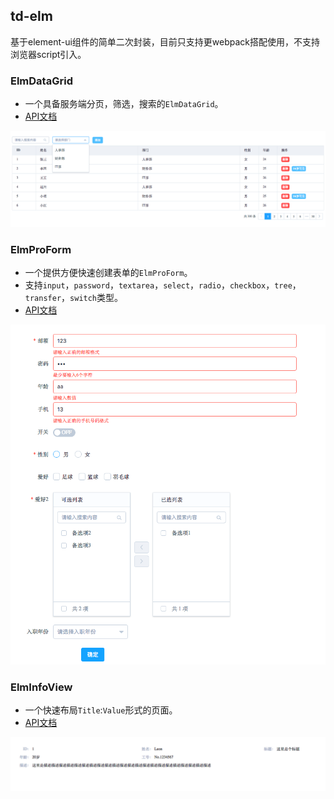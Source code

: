 ## td-elm
基于element-ui组件的简单二次封装，目前只支持更webpack搭配使用，不支持浏览器script引入。

### ElmDataGrid
- 一个具备服务端分页，筛选，搜索的`ElmDataGrid`。
- [API文档](https://github.com/Devil-Cong/td-elm/blob/master/docs/ElmDataGrid.md)

![ElmDataGrid](https://github.com/Devil-Cong/td-elm/blob/master/docs/ElmDataGrid.png)

### ElmProForm
- 一个提供方便快速创建表单的`ElmProForm`。
- 支持`input`，`password`，`textarea`，`select`，`radio`，`checkbox`，`tree`，`transfer`，`switch`类型。
- [API文档](https://github.com/Devil-Cong/td-elm/blob/master/docs/ElmProForm.md)

![ElmProForm](https://github.com/Devil-Cong/td-elm/blob/master/docs/ElmProForm.png)


### ElmInfoView
- 一个快速布局`Title`:`Value`形式的页面。
- [API文档](https://github.com/Devil-Cong/td-elm/blob/master/docs/ElmInfoView.md)

![ElmInfoView](https://github.com/Devil-Cong/td-elm/blob/master/docs/ElmInfoView.png)
